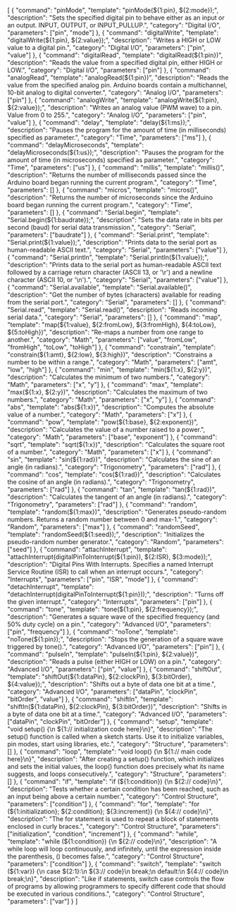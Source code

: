 [
  {
    "command": "pinMode",
    "template": "pinMode(${1:pin}, ${2:mode});",
    "description": "Sets the specified digital pin to behave either as an input or an output. INPUT, OUTPUT, or INPUT_PULLUP.",
    "category": "Digital I/O",
    "parameters": ["pin", "mode"]
  },
  {
    "command": "digitalWrite",
    "template": "digitalWrite(${1:pin}, ${2:value});",
    "description": "Writes a HIGH or LOW value to a digital pin.",
    "category": "Digital I/O",
    "parameters": ["pin", "value"]
  },
  {
    "command": "digitalRead",
    "template": "digitalRead(${1:pin})",
    "description": "Reads the value from a specified digital pin, either HIGH or LOW.",
    "category": "Digital I/O",
    "parameters": ["pin"]
  },
  {
    "command": "analogRead",
    "template": "analogRead(${1:pin})",
    "description": "Reads the value from the specified analog pin. Arduino boards contain a multichannel, 10-bit analog to digital converter.",
    "category": "Analog I/O",
    "parameters": ["pin"]
  },
  {
    "command": "analogWrite",
    "template": "analogWrite(${1:pin}, ${2:value});",
    "description": "Writes an analog value (PWM wave) to a pin. Value from 0 to 255.",
    "category": "Analog I/O",
    "parameters": ["pin", "value"]
  },
  {
    "command": "delay",
    "template": "delay(${1:ms});",
    "description": "Pauses the program for the amount of time (in milliseconds) specified as parameter.",
    "category": "Time",
    "parameters": ["ms"]
  },
  {
    "command": "delayMicroseconds",
    "template": "delayMicroseconds(${1:us});",
    "description": "Pauses the program for the amount of time (in microseconds) specified as parameter.",
    "category": "Time",
    "parameters": ["us"]
  },
  {
    "command": "millis",
    "template": "millis()",
    "description": "Returns the number of milliseconds passed since the Arduino board began running the current program.",
    "category": "Time",
    "parameters": []
  },
  {
    "command": "micros",
    "template": "micros()",
    "description": "Returns the number of microseconds since the Arduino board began running the current program.",
    "category": "Time",
    "parameters": []
  },
  {
    "command": "Serial.begin",
    "template": "Serial.begin(${1:baudrate});",
    "description": "Sets the data rate in bits per second (baud) for serial data transmission.",
    "category": "Serial",
    "parameters": ["baudrate"]
  },
  {
    "command": "Serial.print",
    "template": "Serial.print(${1:value});",
    "description": "Prints data to the serial port as human-readable ASCII text.",
    "category": "Serial",
    "parameters": ["value"]
  },
  {
    "command": "Serial.println",
    "template": "Serial.println(${1:value});",
    "description": "Prints data to the serial port as human-readable ASCII text followed by a carriage return character (ASCII 13, or '\\r') and a newline character (ASCII 10, or '\\n').",
    "category": "Serial",
    "parameters": ["value"]
  },
  {
    "command": "Serial.available",
    "template": "Serial.available()",
    "description": "Get the number of bytes (characters) available for reading from the serial port.",
    "category": "Serial",
    "parameters": []
  },
  {
    "command": "Serial.read",
    "template": "Serial.read()",
    "description": "Reads incoming serial data.",
    "category": "Serial",
    "parameters": []
  },
  {
    "command": "map",
    "template": "map(${1:value}, ${2:fromLow}, ${3:fromHigh}, ${4:toLow}, ${5:toHigh})",
    "description": "Re-maps a number from one range to another.",
    "category": "Math",
    "parameters": ["value", "fromLow", "fromHigh", "toLow", "toHigh"]
  },
  {
    "command": "constrain",
    "template": "constrain(${1:amt}, ${2:low}, ${3:high})",
    "description": "Constrains a number to be within a range.",
    "category": "Math",
    "parameters": ["amt", "low", "high"]
  },
  {
    "command": "min",
    "template": "min(${1:x}, ${2:y})",
    "description": "Calculates the minimum of two numbers.",
    "category": "Math",
    "parameters": ["x", "y"]
  },
  {
    "command": "max",
    "template": "max(${1:x}, ${2:y})",
    "description": "Calculates the maximum of two numbers.",
    "category": "Math",
    "parameters": ["x", "y"]
  },
  {
    "command": "abs",
    "template": "abs(${1:x})",
    "description": "Computes the absolute value of a number.",
    "category": "Math",
    "parameters": ["x"]
  },
  {
    "command": "pow",
    "template": "pow(${1:base}, ${2:exponent})",
    "description": "Calculates the value of a number raised to a power.",
    "category": "Math",
    "parameters": ["base", "exponent"]
  },
  {
    "command": "sqrt",
    "template": "sqrt(${1:x})",
    "description": "Calculates the square root of a number.",
    "category": "Math",
    "parameters": ["x"]
  },
  {
    "command": "sin",
    "template": "sin(${1:rad})",
    "description": "Calculates the sine of an angle (in radians).",
    "category": "Trigonometry",
    "parameters": ["rad"]
  },
  {
    "command": "cos",
    "template": "cos(${1:rad})",
    "description": "Calculates the cosine of an angle (in radians).",
    "category": "Trigonometry",
    "parameters": ["rad"]
  },
  {
    "command": "tan",
    "template": "tan(${1:rad})",
    "description": "Calculates the tangent of an angle (in radians).",
    "category": "Trigonometry",
    "parameters": ["rad"]
  },
  {
    "command": "random",
    "template": "random(${1:max})",
    "description": "Generates pseudo-random numbers. Returns a random number between 0 and max-1.",
    "category": "Random",
    "parameters": ["max"]
  },
  {
    "command": "randomSeed",
    "template": "randomSeed(${1:seed});",
    "description": "Initializes the pseudo-random number generator.",
    "category": "Random",
    "parameters": ["seed"]
  },
  {
    "command": "attachInterrupt",
    "template": "attachInterrupt(digitalPinToInterrupt(${1:pin}), ${2:ISR}, ${3:mode});",
    "description": "Digital Pins With Interrupts. Specifies a named Interrupt Service Routine (ISR) to call when an interrupt occurs.",
    "category": "Interrupts",
    "parameters": ["pin", "ISR", "mode"]
  },
  {
    "command": "detachInterrupt",
    "template": "detachInterrupt(digitalPinToInterrupt(${1:pin}));",
    "description": "Turns off the given interrupt.",
    "category": "Interrupts",
    "parameters": ["pin"]
  },
  {
    "command": "tone",
    "template": "tone(${1:pin}, ${2:frequency});",
    "description": "Generates a square wave of the specified frequency (and 50% duty cycle) on a pin.",
    "category": "Advanced I/O",
    "parameters": ["pin", "frequency"]
  },
  {
    "command": "noTone",
    "template": "noTone(${1:pin});",
    "description": "Stops the generation of a square wave triggered by tone().",
    "category": "Advanced I/O",
    "parameters": ["pin"]
  },
  {
    "command": "pulseIn",
    "template": "pulseIn(${1:pin}, ${2:value})",
    "description": "Reads a pulse (either HIGH or LOW) on a pin.",
    "category": "Advanced I/O",
    "parameters": ["pin", "value"]
  },
  {
    "command": "shiftOut",
    "template": "shiftOut(${1:dataPin}, ${2:clockPin}, ${3:bitOrder}, ${4:value});",
    "description": "Shifts out a byte of data one bit at a time.",
    "category": "Advanced I/O",
    "parameters": ["dataPin", "clockPin", "bitOrder", "value"]
  },
  {
    "command": "shiftIn",
    "template": "shiftIn(${1:dataPin}, ${2:clockPin}, ${3:bitOrder})",
    "description": "Shifts in a byte of data one bit at a time.",
    "category": "Advanced I/O",
    "parameters": ["dataPin", "clockPin", "bitOrder"]
  },
  {
    "command": "setup",
    "template": "void setup() {\n  ${1:// initialization code here}\n}",
    "description": "The setup() function is called when a sketch starts. Use it to initialize variables, pin modes, start using libraries, etc.",
    "category": "Structure",
    "parameters": []
  },
  {
    "command": "loop",
    "template": "void loop() {\n  ${1:// main code here}\n}",
    "description": "After creating a setup() function, which initializes and sets the initial values, the loop() function does precisely what its name suggests, and loops consecutively.",
    "category": "Structure",
    "parameters": []
  },
  {
    "command": "if",
    "template": "if (${1:condition}) {\n  ${2:// code}\n}",
    "description": "Tests whether a certain condition has been reached, such as an input being above a certain number.",
    "category": "Control Structure",
    "parameters": ["condition"]
  },
  {
    "command": "for",
    "template": "for (${1:initialization}; ${2:condition}; ${3:increment}) {\n  ${4:// code}\n}",
    "description": "The for statement is used to repeat a block of statements enclosed in curly braces.",
    "category": "Control Structure",
    "parameters": ["initialization", "condition", "increment"]
  },
  {
    "command": "while",
    "template": "while (${1:condition}) {\n  ${2:// code}\n}",
    "description": "A while loop will loop continuously, and infinitely, until the expression inside the parenthesis, () becomes false.",
    "category": "Control Structure",
    "parameters": ["condition"]
  },
  {
    "command": "switch",
    "template": "switch (${1:var}) {\n  case ${2:1}:\n    ${3:// code}\n    break;\n  default:\n    ${4:// code}\n    break;\n}",
    "description": "Like if statements, switch case controls the flow of programs by allowing programmers to specify different code that should be executed in various conditions.",
    "category": "Control Structure",
    "parameters": ["var"]
  }
]